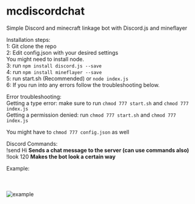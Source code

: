 # mcdiscordchat

Simple Discord and minecraft linkage bot with Discord.js and mineflayer

Installation steps:
<br>
1: Git clone the repo
<br>
2: Edit config.json with your desired settings
<br>
You might need to install node.
<br>
3: run `npm install discord.js --save`
<br>
4: run `npm install mineflayer --save`
<br>
5: run start.sh (Recommended) or `node index.js`
<br>
6: If you run into any errors follow the troubleshooting below.
<br>

Error troubleshooting:
<br>
Getting a type error: make sure to run `chmod 777 start.sh` and `chmod 777 index.js`
<br>
Getting a permission denied: run `chmod 777 start.sh` and `chmod 777 index.js`
<br>

You might have to `chmod 777 config.json` as well

Discord Commands:
<br>
!send Hi **Sends a chat message to the server (can use commands also)**
<br>
!look 120 **Makes the bot look a certain way**
<br>

Example:
<br>
<br>
<br>
<br>
<img src="https://i.imgur.com/cHHOpe6.png" alt="example">
